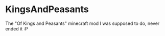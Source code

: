 KingsAndPeasants
================

The "Of Kings and Peasants" minecraft mod I was supposed to do, never ended it :P
